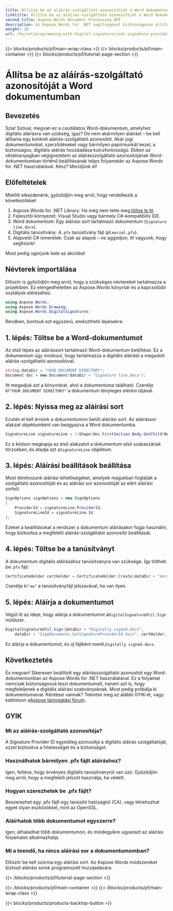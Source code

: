 ```yaml
---
title: Állítsa be az aláírás-szolgáltató azonosítóját a Word dokumentumban
linktitle: Állítsa be az aláírás-szolgáltató azonosítóját a Word dokumentumban
second_title: Aspose.Words Document Processing API
description: Az Aspose.Words for .NET segítségével biztonságosan állítson be egy aláírás-szolgáltató azonosítót a Word-dokumentumokban. Kövesse részletes, 2000 szavas útmutatónkat dokumentumai digitális aláírásához.
weight: 10
url: /hu/net/programming-with-digital-signatures/set-signature-provider-id/
---
```


{{< blocks/products/pf/main-wrap-class >}}
{{< blocks/products/pf/main-container >}}
{{< blocks/products/pf/tutorial-page-section >}}

# Állítsa be az aláírás-szolgáltató azonosítóját a Word dokumentumban

## Bevezetés

Szia! Szóval, megvan ez a csodálatos Word-dokumentum, amelyhez digitális aláírásra van szükség, igaz? De nem akármilyen aláírást – be kell állítania egy konkrét aláírás-szolgáltató azonosítót. Akár jogi dokumentumokat, szerződéseket vagy bármilyen papírmunkát kezel, a biztonságos, digitális aláírás hozzáadása kulcsfontosságú. Ebben az oktatóanyagban végigvezetem az aláírásszolgáltató azonosítójának Word-dokumentumban történő beállításának teljes folyamatán az Aspose.Words for .NET használatával. Kész? Merüljünk el!

## Előfeltételek

Mielőtt elkezdenénk, győződjön meg arról, hogy rendelkezik a következőkkel:

1. Aspose.Words for .NET Library: Ha még nem tette meg,[töltse le itt](https://releases.aspose.com/words/net/).
2. Fejlesztői környezet: Visual Studio vagy bármely C#-kompatibilis IDE.
3. Word dokumentum: Egy aláírási sort tartalmazó dokumentum (`Signature line.docx`).
4.  Digitális tanúsítvány: A`.pfx` tanúsítvány fájl (pl.`morzal.pfx`).
5. Alapvető C# ismeretek: Csak az alapok – ne aggódjon, itt vagyunk, hogy segítsünk!

Most pedig ugorjunk bele az akcióba!

## Névterek importálása

Először is győződjön meg arról, hogy a szükséges névtereket tartalmazza a projektben. Ez elengedhetetlen az Aspose.Words könyvtár és a kapcsolódó osztályok eléréséhez.

```csharp
using Aspose.Words;
using Aspose.Words.Drawing;
using Aspose.Words.DigitalSignatures;
```

Rendben, bontsuk ezt egyszerű, emészthető lépésekre.

## 1. lépés: Töltse be a Word-dokumentumot

Az első lépés az aláírássort tartalmazó Word-dokumentum betöltése. Ez a dokumentum úgy módosul, hogy tartalmazza a digitális aláírást a megadott aláírás-szolgáltatói azonosítóval.

```csharp
string dataDir = "YOUR DOCUMENT DIRECTORY";
Document doc = new Document(dataDir + "Signature line.docx");
```

 Itt megadjuk azt a könyvtárat, ahol a dokumentuma található. Cserélje ki`"YOUR DOCUMENT DIRECTORY"` a dokumentum tényleges elérési útjával.

## 2. lépés: Nyissa meg az aláírási sort

Ezután el kell érnünk a dokumentumon belüli aláírási sort. Az aláírássor alakzat objektumként van beágyazva a Word dokumentumba.

```csharp
SignatureLine signatureLine = ((Shape)doc.FirstSection.Body.GetChild(NodeType.Shape, 0, true)).SignatureLine;
```

 Ez a kódsor megkapja az első alakzatot a dokumentum első szakaszának törzsében, és átadja azt a`SignatureLine` objektum.

## 3. lépés: Aláírási beállítások beállítása

Most létrehozunk aláírási lehetőségeket, amelyek magukban foglalják a szolgáltató azonosítóját és az aláírási sor azonosítóját az elért aláírási sorból.

```csharp
SignOptions signOptions = new SignOptions
{
    ProviderId = signatureLine.ProviderId,
    SignatureLineId = signatureLine.Id
};
```

Ezeket a beállításokat a rendszer a dokumentum aláírásakor fogja használni, hogy biztosítsa a megfelelő aláírás-szolgáltatói azonosító beállítását.

## 4. lépés: Töltse be a tanúsítványt

 A dokumentum digitális aláírásához tanúsítványra van szüksége. Így töltheti be`.pfx` fájl:

```csharp
CertificateHolder certHolder = CertificateHolder.Create(dataDir + "morzal.pfx", "aw");
```

 Cserélje ki`"aw"` a tanúsítványfájl jelszavával, ha van ilyen.

## 5. lépés: Aláírja a dokumentumot

 Végül itt az ideje, hogy aláírja a dokumentumot a`DigitalSignatureUtil.Sign` módszer.

```csharp
DigitalSignatureUtil.Sign(dataDir + "Digitally signed.docx",
    dataDir + "SignDocuments.SetSignatureProviderId.docx", certHolder, signOptions);
```

 Ez aláírja a dokumentumot, és új fájlként menti,`Digitally signed.docx`.

## Következtetés

És megvan! Sikeresen beállított egy aláírásszolgáltató azonosítót egy Word-dokumentumban az Aspose.Words for .NET használatával. Ez a folyamat nemcsak biztonságossá teszi dokumentumait, hanem azt is, hogy megfeleljenek a digitális aláírási szabványoknak. Most pedig próbálja ki dokumentumaival. Kérdései vannak? Tekintse meg az alábbi GYIK-et, vagy kattintson a[Aspose támogatási fórum](https://forum.aspose.com/c/words/8).

## GYIK

### Mi az aláírás-szolgáltató azonosítója?

A Signature Provider ID egyedileg azonosítja a digitális aláírás szolgáltatóját, ezzel biztosítva a hitelességet és a biztonságot.

### Használhatok bármilyen .pfx fájlt aláíráshoz?

Igen, feltéve, hogy érvényes digitális tanúsítványról van szó. Győződjön meg arról, hogy a megfelelő jelszót használja, ha védett.

### Hogyan szerezhetek be .pfx fájlt?

Beszerezhet egy .pfx fájlt egy tanúsító hatóságtól (CA), vagy létrehozhat egyet olyan eszközökkel, mint az OpenSSL.

### Aláírhatok több dokumentumot egyszerre?

Igen, áthaladhat több dokumentumon, és mindegyikre ugyanazt az aláírási folyamatot alkalmazhatja.

### Mi a teendő, ha nincs aláírási sor a dokumentumomban?

Először be kell szúrnia egy aláírási sort. Az Aspose.Words módszereket biztosít aláírási sorok programozott hozzáadására.

{{< /blocks/products/pf/tutorial-page-section >}}

{{< /blocks/products/pf/main-container >}}
{{< /blocks/products/pf/main-wrap-class >}}

{{< blocks/products/products-backtop-button >}}

